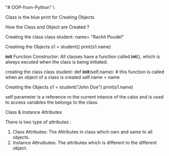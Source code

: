 "# OOP-from-Python" \

Class is the blue print for Creating Objects

How the Class and Object are Created ?

Creating the class
    class student:
    name= "Rachit Poudel"

Creatimg the Objects
    s1 = student()
    print(s1.name)


__init__ Function 
Constructor: All classes have a function called __int__(),   which is always eecuted when the class is being initiated.

creating the class
class student:
def __init__(self,name): # this function is called when an object of a class is created
self.name = name

Creating the Objects
s1 = student("John Doe")
print(s1.name)

self parameter is a reference ro the current intance of the calss and is used to access variables the belongs to the class. 

Class & Instance Attributes 

There is two type of attributes :
1. Class Attributes: The Attributes in class which  own and same to all objects.
2. Instance Attruibutes: The attributes which is different to the different object.